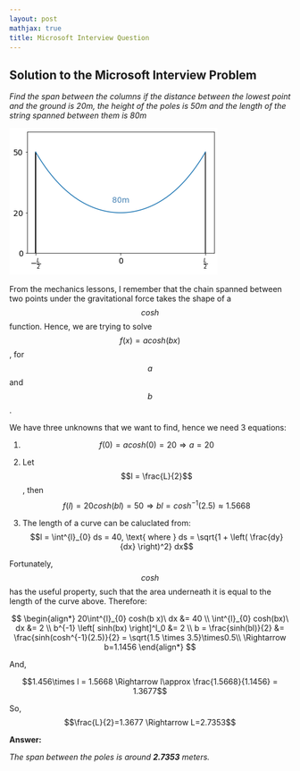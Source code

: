 ```yaml
---
layout: post
mathjax: true
title: Microsoft Interview Question 
---
```


## Solution to the Microsoft Interview Problem

*Find the span between the columns if the distance between the lowest point and the ground is 20m, the height of the poles is 50m and the length of the string spanned between them is 80m*

![alt text](/images/ms_span.png)


From the mechanics lessons, I remember that the chain spanned between two points under the gravitational force takes the shape of a $$cosh$$ function. Hence, we are trying to solve $$f(x) = a cosh(b x)$$, for $$a$$ and $$b$$.

We have three unknowns that we want to find, hence we need 3 equations:

1) $$f(0) = a cosh(0) = 20 \Rightarrow a = 20$$

2) Let $$l = \frac{L}{2}$$, then $$f(l) = 20 cosh(b l)=50 \Rightarrow bl = cosh^{-1}(2.5) \approx 1.5668$$

3) The length of a curve can be caluclated from:
$$l = \int^{l}_{0} ds = 40, \text{ where } ds = \sqrt{1 + \left( \frac{dy}{dx} \right)^2} dx$$

Fortunately, $$cosh$$ has the useful property, such that the area underneath it is equal to the length of the curve above. Therefore:

$$ \begin{align*}
20\int^{l}_{0} cosh(b x)\ dx &= 40 \\
\int^{l}_{0} cosh(bx)\ dx &= 2 \\
b^{-1} \left[ sinh(bx) \right]^l_0 &= 2 \\
b = \frac{sinh(bl)}{2} &= \frac{sinh(cosh^{-1}(2.5)}{2} = \sqrt{1.5 \times 3.5}\times0.5\\
\Rightarrow b=1.1456
\end{align*} $$

And,

$$1.456\times l = 1.5668 \Rightarrow l\approx \frac{1.5668}{1.1456} = 1.3677$$

So, $$\frac{L}{2}=1.3677 \Rightarrow L=2.7353$$

**Answer:**

*The span between the poles is around **2.7353** meters.*
